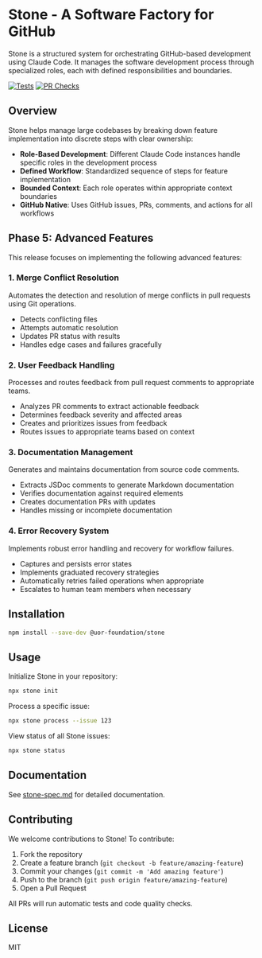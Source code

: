 # Stone - A Software Factory for GitHub

Stone is a structured system for orchestrating GitHub-based development using Claude Code. It manages the software development process through specialized roles, each with defined responsibilities and boundaries.

[![Tests](https://github.com/uor-foundation/stone/actions/workflows/test.yml/badge.svg)](https://github.com/uor-foundation/stone/actions/workflows/test.yml)
[![PR Checks](https://github.com/uor-foundation/stone/actions/workflows/pr-checks.yml/badge.svg)](https://github.com/uor-foundation/stone/actions/workflows/pr-checks.yml)

## Overview

Stone helps manage large codebases by breaking down feature implementation into discrete steps with clear ownership:

- **Role-Based Development**: Different Claude Code instances handle specific roles in the development process
- **Defined Workflow**: Standardized sequence of steps for feature implementation
- **Bounded Context**: Each role operates within appropriate context boundaries
- **GitHub Native**: Uses GitHub issues, PRs, comments, and actions for all workflows

## Phase 5: Advanced Features

This release focuses on implementing the following advanced features:

### 1. Merge Conflict Resolution

Automates the detection and resolution of merge conflicts in pull requests using Git operations.

- Detects conflicting files
- Attempts automatic resolution
- Updates PR status with results
- Handles edge cases and failures gracefully

### 2. User Feedback Handling

Processes and routes feedback from pull request comments to appropriate teams.

- Analyzes PR comments to extract actionable feedback
- Determines feedback severity and affected areas
- Creates and prioritizes issues from feedback
- Routes issues to appropriate teams based on context

### 3. Documentation Management

Generates and maintains documentation from source code comments.

- Extracts JSDoc comments to generate Markdown documentation
- Verifies documentation against required elements
- Creates documentation PRs with updates
- Handles missing or incomplete documentation

### 4. Error Recovery System

Implements robust error handling and recovery for workflow failures.

- Captures and persists error states
- Implements graduated recovery strategies
- Automatically retries failed operations when appropriate
- Escalates to human team members when necessary

## Installation

```bash
npm install --save-dev @uor-foundation/stone
```

## Usage

Initialize Stone in your repository:

```bash
npx stone init
```

Process a specific issue:

```bash
npx stone process --issue 123
```

View status of all Stone issues:

```bash
npx stone status
```

## Documentation

See [stone-spec.md](stone-spec.md) for detailed documentation.

## Contributing

We welcome contributions to Stone! To contribute:

1. Fork the repository
2. Create a feature branch (`git checkout -b feature/amazing-feature`)
3. Commit your changes (`git commit -m 'Add amazing feature'`)
4. Push to the branch (`git push origin feature/amazing-feature`)
5. Open a Pull Request

All PRs will run automatic tests and code quality checks.

## License

MIT
